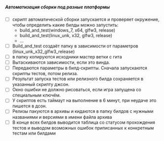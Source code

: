 ##### Автоматизация сборки под разные платформы
- [ ] скрипт автоматической сборки запускается и проверяет окружение, чтобы определить какие билды можно запустить:
  + build_and_test(windows_7, x64, glfw3, release)
  + build_and_test(linux_unk, x32, glfw3, release)
  + ...
- [ ] Build_and_test создаёт папку в зависимости от параметров (linux_unk_x32_glfw3_release)
- [ ] в папку копируются исходники мастер ветки с гита
- [ ] Вытаскиваются зависимости, если это винда.
- [ ] Передаются параметры в билд-скрипты. Сначала запускаются скрипты тестов, потом релиза.
- [ ] Результат запуска тестов или релизного билда сохраняется в указанный скрипту джсон.
- [ ] Окно ошибки не должно рисоваться, если игра запущена со специальным ключём. 
- [ ] У скриптов есть таймаут на выполнение в 6 минут, при неудаче это пишется в дсон.
- [ ] Релизы пакуются в архивы и кидаются в папку билдов с нужными названиями и версиями в имени файла архива
- [ ] В конце всех билдов выводится таблица со статусом прохождения тестов и выводом возможных ошибок приписанных к конкретным тестам или билдами
